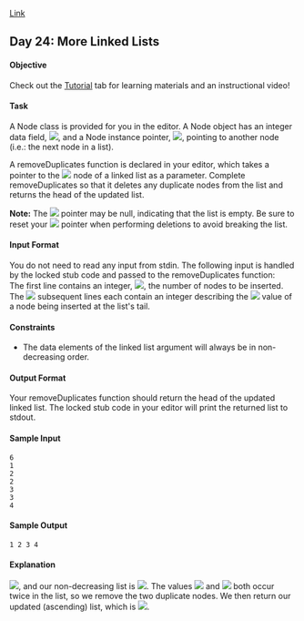 [Link](https://www.hackerrank.com/challenges/30-linked-list-deletion/problem)

## Day 24: More Linked Lists

#### Objective
Check out the [Tutorial](https://www.hackerrank.com/challenges/30-linked-list-deletion/tutorial) tab for learning materials and an instructional video!

#### Task
A Node class is provided for you in the editor. A Node object has an integer data field, <img src="https://latex.codecogs.com/svg.latex?\Large&space;data">, and a Node instance pointer, <img src="https://latex.codecogs.com/svg.latex?\Large&space;next">, pointing to another node (i.e.: the next node in a list).

A removeDuplicates function is declared in your editor, which takes a pointer to the <img src="https://latex.codecogs.com/svg.latex?\Large&space;head"> node of a linked list as a parameter. Complete removeDuplicates so that it deletes any duplicate nodes from the list and returns the head of the updated list.

**Note:** The <img src="https://latex.codecogs.com/svg.latex?\Large&space;head"> pointer may be null, indicating that the list is empty. Be sure to reset your <img src="https://latex.codecogs.com/svg.latex?\Large&space;next"> pointer when performing deletions to avoid breaking the list.

#### Input Format

You do not need to read any input from stdin. The following input is handled by the locked stub code and passed to the removeDuplicates function:<br>
The first line contains an integer, <img src="https://latex.codecogs.com/svg.latex?\Large&space;N">, the number of nodes to be inserted.<br>
The <img src="https://latex.codecogs.com/svg.latex?\Large&space;N"> subsequent lines each contain an integer describing the <img src="https://latex.codecogs.com/svg.latex?\Large&space;data"> value of a node being inserted at the list's tail.

#### Constraints

- The data elements of the linked list argument will always be in non-decreasing order.

#### Output Format

Your removeDuplicates function should return the head of the updated linked list. The locked stub code in your editor will print the returned list to stdout.

#### Sample Input
```
6
1
2
2
3
3
4
```
#### Sample Output
```
1 2 3 4 
```
#### Explanation

<img src="https://latex.codecogs.com/svg.latex?\Large&space;N=6">, and our non-decreasing list is <img src="https://latex.codecogs.com/svg.latex?\Large&space;3\{1,2,2,3,3,4\}">. The values <img src="https://latex.codecogs.com/svg.latex?\Large&space;2"> and <img src="https://latex.codecogs.com/svg.latex?\Large&space;3"> both occur twice in the list, so we remove the two duplicate nodes. We then return our updated (ascending) list, which is <img src="https://latex.codecogs.com/svg.latex?\Large&space;\{1,2,3,4\}">.
